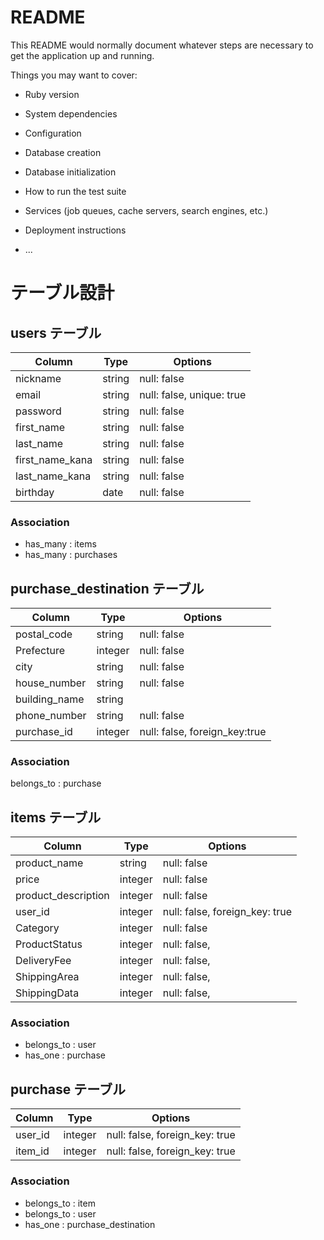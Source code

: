 # README

This README would normally document whatever steps are necessary to get the
application up and running.

Things you may want to cover:

* Ruby version

* System dependencies

* Configuration

* Database creation

* Database initialization

* How to run the test suite

* Services (job queues, cache servers, search engines, etc.)

* Deployment instructions

* ...

# テーブル設計

## users テーブル

| Column          | Type   | Options     |
| --------------- | ------ | ----------- |
| nickname        | string | null: false |
| email           | string | null: false, unique: true |
| password        | string | null: false |
| first_name      | string | null: false |
| last_name       | string | null: false |
| first_name_kana | string | null: false |
| last_name_kana  | string | null: false |
| birthday        | date   | null: false |



### Association

- has_many : items
- has_many : purchases

## purchase_destination テーブル

| Column          | Type    | Options                         |
| --------------- | ------  | ------------------------------- |
| postal_code     | string  | null: false                     |
| Prefecture      | integer | null: false                     |
| city            | string  | null: false                     |
| house_number    | string  | null: false                     |
| building_name   | string  |                                 |
| phone_number    | string  | null: false                     |
| purchase_id     | integer | null: false, foreign_key:true   |


### Association
belongs_to : purchase




## items テーブル

| Column               | Type       | Options                        |
| -------------------- | ---------- | ------------------------------ |
| product_name         | string     | null: false                    |
| price                | integer    | null: false                    |
| product_description  | integer    | null: false                    |
| user_id              | integer    | null: false, foreign_key: true |
| Category             | integer    | null: false                    |
| ProductStatus        | integer    | null: false,                   |
| DeliveryFee          | integer    | null: false,                   |
| ShippingArea         | integer    | null: false,                   |
| ShippingData         | integer    | null: false,                   |


### Association

- belongs_to : user
- has_one : purchase


## purchase テーブル

| Column         | Type    | Options                        |
| -------------- | ------- | ------------------------------ |
| user_id        | integer | null: false, foreign_key: true |
| item_id        | integer | null: false, foreign_key: true |


### Association

- belongs_to : item
- belongs_to : user
- has_one : purchase_destination